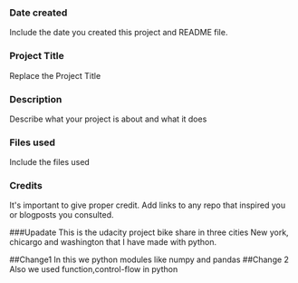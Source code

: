 ### Date created
Include the date you created this project and README file.

### Project Title
Replace the Project Title

### Description
Describe what your project is about and what it does

### Files used
Include the files used

### Credits
It's important to give proper credit. Add links to any repo that inspired you or blogposts you consulted.

###Upadate
This is the udacity project bike share in three cities New york, chicargo and washington that I have made with python.

##Change1
In this we python modules like numpy and pandas
##Change 2
Also we used function,control-flow in python